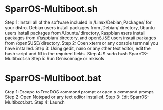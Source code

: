 # SparrOS-Multiboot.sh

Step 1: Install all of the software included in /Linux/Debian_Packages/ for your distro. Debian users install packages from /Debian/ directory, Ubuntu users install packages from /Ubuntu/ directory, Raspbian users install packages from /Raspbian/ directory, and openSUSE users install packages from /openSUSE/ directory.
Step 2: Open xterm or any console terminal you have installed.
Step 3: Using gedit, nano or any other text editor, edit the bash script and fill in the required fields.
Step 4: $ sudo bash SparrOS-Multiboot.sh
Step 5: Run Genisoimage or mkisofs

# SparrOS-Multiboot.bat

Step 1: Escape to FreeDOS command prompt or open a command prompt.
Step 2: Open Notepad or any text editor installed.
Step 3: Edit SparrOS-Multiboot.bat.
Step 4: Launch 
